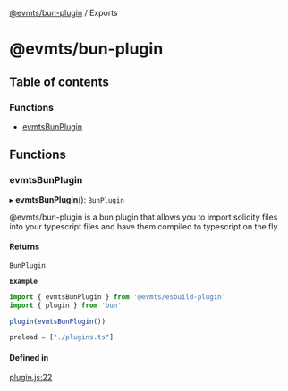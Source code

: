 [@evmts/bun-plugin](/reference/bun-plugin/README.md) / Exports

# @evmts/bun-plugin

## Table of contents

### Functions

- [evmtsBunPlugin](/reference/bun-plugin/modules.md#evmtsbunplugin)

## Functions

### evmtsBunPlugin

▸ **evmtsBunPlugin**(): `BunPlugin`

@evmts/bun-plugin is a bun plugin that allows you to import solidity files into your typescript files
and have them compiled to typescript on the fly.

#### Returns

`BunPlugin`

**`Example`**

```ts plugin.ts
import { evmtsBunPlugin } from '@evmts/esbuild-plugin'
import { plugin } from 'bun'

plugin(evmtsBunPlugin())
```

```ts bunfig.toml
preload = ["./plugins.ts"]
```

#### Defined in

[plugin.js:22](https://github.com/evmts/evmts-monorepo/blob/main/bundlers/bun/src/plugin.js#L22)
